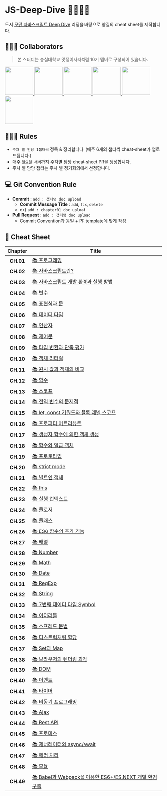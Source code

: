 # JS-Deep-Dive 🦁🏊🏻‍♀️
도서 [모던 자바스크립트 Deep Dive](http://www.yes24.com/Product/Goods/92742567) 리딩을 바탕으로 양질의 cheat sheet를 제작합니다.    

## 🏄🏻‍♂️ Collaborators
> 본 스터디는 숭실대학교 멋쟁이사자처럼 10기 멤버로 구성되어 있습니다.
<p>
<a href="https://github.com/Sang-minKIM">
    <img src="https://github.com/Sang-minKIM.png" width="90">
</a>
<a href="https://github.com/seocylucky">
    <img src="https://github.com/seocylucky.png" width="90">
</a>
<a href="https://github.com/yoo-jimin127">
    <img src="https://github.com/yoo-jimin127.png" width="90">
</a>
<a href="https://github.com/Jun99uu">
    <img src="https://github.com/Jun99uu.png" width="90">
</a>
<a href="https://github.com/da-in">
    <img src="https://github.com/da-in.png" width="90">
</a>
<a href="https://github.com/HwangSunBeom">
    <img src="https://github.com/HwangSunBeom.png" width="90">
</a>
</p>

## 🏊🏻‍♀️ Rules
- `주차 별 인당 1챕터씩` 정독 & 정리합니다. (매주 6개의 챕터씩 cheat-sheet가 업로드됩니다.)
- 매주 `일요일 새벽`까지 주차별 담당 cheat-sheet PR을 생성합니다.
- 주차 별 담당 챕터는 주차 별 정기회의에서 선정합니다.

## 💻 Git Convention Rule
- **Commit** : `add : 챕터명 doc upload`
    - **Commit Message Title** : `add`, `fix`, `delete`
    - ex) `add : chapter01 doc upload`
- **Pull Request** : `add : 챕터명 doc upload`
    - Commit Convention과 동일 + PR template에 맞게 작성

## 📎 Cheat Sheet
|**Chapter**|**Title**|
|:-:|-|
|**CH.01**|[📚 프로그래밍](https://github.com/likelion-ssu/JS-Deep-Dive/tree/main/JS%20Deep%20Dive%20cheat-sheet/01.%20%ED%94%84%EB%A1%9C%EA%B7%B8%EB%9E%98%EB%B0%8D)|
|**CH.02**|[📚 자바스크립트란?](https://github.com/likelion-ssu/JS-Deep-Dive/tree/main/JS%20Deep%20Dive%20cheat-sheet/02.%20%EC%9E%90%EB%B0%94%EC%8A%A4%ED%81%AC%EB%A6%BD%ED%8A%B8%EB%9E%80)|
|**CH.03**|[📚 자바스크립트 개발 환경과 실행 방법](https://github.com/likelion-ssu/JS-Deep-Dive/tree/main/JS%20Deep%20Dive%20cheat-sheet/03.%20%EC%9E%90%EB%B0%94%EC%8A%A4%ED%81%AC%EB%A6%BD%ED%8A%B8%20%EA%B0%9C%EB%B0%9C%20%ED%99%98%EA%B2%BD%EA%B3%BC%20%EC%8B%A4%ED%96%89%20%EB%B0%A9%EB%B2%95)|
|**CH.04**|[📚 변수](https://github.com/likelion-ssu/JS-Deep-Dive/tree/main/JS%20Deep%20Dive%20cheat-sheet/04.%20%EB%B3%80%EC%88%98)|
|**CH.05**|[📚 표현식과 문](https://github.com/likelion-ssu/JS-Deep-Dive/tree/main/JS%20Deep%20Dive%20cheat-sheet/05.%20%ED%91%9C%ED%98%84%EC%8B%9D%EA%B3%BC%20%EB%AC%B8)|
|**CH.06**|[📚 데이터 타입](https://github.com/likelion-ssu/JS-Deep-Dive/tree/main/JS%20Deep%20Dive%20cheat-sheet/06.%20%EB%8D%B0%EC%9D%B4%ED%84%B0%20%ED%83%80%EC%9E%85)|
|**CH.07**|[📚 연산자](https://github.com/likelion-ssu/JS-Deep-Dive/tree/main/JS%20Deep%20Dive%20cheat-sheet/07.%20%EC%97%B0%EC%82%B0%EC%9E%90)|
|**CH.08**|[📚 제어문](https://github.com/likelion-ssu/JS-Deep-Dive/tree/main/JS%20Deep%20Dive%20cheat-sheet/08.%20%EC%A0%9C%EC%96%B4%EB%AC%B8)|
|**CH.09**|[📚 타입 변환과 단축 평가](https://github.com/likelion-ssu/JS-Deep-Dive/tree/main/JS%20Deep%20Dive%20cheat-sheet/09.%20%ED%83%80%EC%9E%85%20%EB%B3%80%ED%99%98%EA%B3%BC%20%EB%8B%A8%EC%B6%95%20%ED%8F%89%EA%B0%80)|
|**CH.10**|[📚 객체 리터럴](https://github.com/likelion-ssu/JS-Deep-Dive/tree/main/JS%20Deep%20Dive%20cheat-sheet/10.%20%EA%B0%9D%EC%B2%B4%20%EB%A6%AC%ED%84%B0%EB%9F%B4)|
|**CH.11**|[📚 원시 값과 객체의 비교](https://github.com/likelion-ssu/JS-Deep-Dive/tree/main/JS%20Deep%20Dive%20cheat-sheet/11.%20%EC%9B%90%EC%8B%9C%20%EA%B0%92%EA%B3%BC%20%EA%B0%9D%EC%B2%B4%EC%9D%98%20%EB%B9%84%EA%B5%90)|
|**CH.12**|[📚 함수](https://github.com/likelion-ssu/JS-Deep-Dive/tree/main/JS%20Deep%20Dive%20cheat-sheet/12.%20%ED%95%A8%EC%88%98)|
|**CH.13**|[📚 스코프](https://github.com/likelion-ssu/JS-Deep-Dive/tree/main/JS%20Deep%20Dive%20cheat-sheet/13.%20%EC%8A%A4%EC%BD%94%ED%94%84)|
|**CH.14**|[📚 전역 변수의 문제점](https://github.com/likelion-ssu/JS-Deep-Dive/tree/main/JS%20Deep%20Dive%20cheat-sheet/14.%20%EC%A0%84%EC%97%AD%20%EB%B3%80%EC%88%98%EC%9D%98%20%EB%AC%B8%EC%A0%9C%EC%A0%90)|
|**CH.15**|[📚 let, const 키워드와 블록 레벨 스코프](https://github.com/likelion-ssu/JS-Deep-Dive/tree/main/JS%20Deep%20Dive%20cheat-sheet/15.%20let%2C%20const%20%ED%82%A4%EC%9B%8C%EB%93%9C%EC%99%80%20%EB%B8%94%EB%A1%9D%20%EB%A0%88%EB%B2%A8%20%EC%8A%A4%EC%BD%94%ED%94%84)|
|**CH.16**|[📚 프로퍼티 어트리뷰트](https://github.com/likelion-ssu/JS-Deep-Dive/tree/main/JS%20Deep%20Dive%20cheat-sheet/16.%20%ED%94%84%EB%A1%9C%ED%8D%BC%ED%8B%B0%20%EC%96%B4%ED%8A%B8%EB%A6%AC%EB%B7%B0%ED%8A%B8)|
|**CH.17**|[📚 생성자 함수에 의한 객체 생성](https://github.com/likelion-ssu/JS-Deep-Dive/tree/main/JS%20Deep%20Dive%20cheat-sheet/17.%20%EC%83%9D%EC%84%B1%EC%9E%90%20%ED%95%A8%EC%88%98%EC%97%90%20%EC%9D%98%ED%95%9C%20%EA%B0%9D%EC%B2%B4%20%EC%83%9D%EC%84%B1)|
|**CH.18**|[📚 함수와 일급 객체](https://github.com/likelion-ssu/JS-Deep-Dive/tree/main/JS%20Deep%20Dive%20cheat-sheet/18.%20%ED%95%A8%EC%88%98%EC%99%80%20%EC%9D%BC%EA%B8%89%20%EA%B0%9D%EC%B2%B4)|
|**CH.19**|[📚 프로토타입](https://github.com/likelion-ssu/JS-Deep-Dive/tree/main/JS%20Deep%20Dive%20cheat-sheet/19.%20%ED%94%84%EB%A1%9C%ED%86%A0%ED%83%80%EC%9E%85)|
|**CH.20**|[📚 strict mode](https://github.com/likelion-ssu/JS-Deep-Dive/tree/main/JS%20Deep%20Dive%20cheat-sheet/20.%20strict%20mode)|
|**CH.21**|[📚 빌트인 객체](https://github.com/likelion-ssu/JS-Deep-Dive/tree/main/JS%20Deep%20Dive%20cheat-sheet/21.%20%EB%B9%8C%ED%8A%B8%EC%9D%B8%20%EA%B0%9D%EC%B2%B4)|
|**CH.22**|[📚 this](https://github.com/likelion-ssu/JS-Deep-Dive/tree/main/JS%20Deep%20Dive%20cheat-sheet/22.%20this)|
|**CH.23**|[📚 실행 컨텍스트](https://github.com/likelion-ssu/JS-Deep-Dive/tree/main/JS%20Deep%20Dive%20cheat-sheet/23.%20%EC%8B%A4%ED%96%89%20%EC%BB%A8%ED%85%8D%EC%8A%A4%ED%8A%B8)|
|**CH.24**|[📚 클로저](https://github.com/likelion-ssu/JS-Deep-Dive/tree/main/JS%20Deep%20Dive%20cheat-sheet/24.%20%ED%81%B4%EB%A1%9C%EC%A0%80)|
|**CH.25**|[📚 클래스](https://github.com/likelion-ssu/JS-Deep-Dive/tree/main/JS%20Deep%20Dive%20cheat-sheet/25.%20%ED%81%B4%EB%9E%98%EC%8A%A4)|
|**CH.26**|[📚 ES6 함수의 추가 기능](https://github.com/likelion-ssu/JS-Deep-Dive/tree/main/JS%20Deep%20Dive%20cheat-sheet/26.%20ES6%20%ED%95%A8%EC%88%98%EC%9D%98%20%EC%B6%94%EA%B0%80%20%EA%B8%B0%EB%8A%A5)|
|**CH.27**|[📚 배열](https://github.com/likelion-ssu/JS-Deep-Dive/tree/main/JS%20Deep%20Dive%20cheat-sheet/27.%20%EB%B0%B0%EC%97%B4)|
|**CH.28**|[📚 Number](https://github.com/likelion-ssu/JS-Deep-Dive/tree/main/JS%20Deep%20Dive%20cheat-sheet/28.%20Number)|
|**CH.29**|[📚 Math](https://github.com/likelion-ssu/JS-Deep-Dive/tree/main/JS%20Deep%20Dive%20cheat-sheet/29.%20Math)|
|**CH.30**|[📚 Date](https://github.com/likelion-ssu/JS-Deep-Dive/tree/main/JS%20Deep%20Dive%20cheat-sheet/30.%20Date)|
|**CH.31**|[📚 RegExp](https://github.com/likelion-ssu/JS-Deep-Dive/tree/main/JS%20Deep%20Dive%20cheat-sheet/31.%20RegExp)|
|**CH.32**|[📚 String](https://github.com/likelion-ssu/JS-Deep-Dive/tree/main/JS%20Deep%20Dive%20cheat-sheet/32.%20String)|
|**CH.33**|[📚 7번째 데이터 타입 Symbol](https://github.com/likelion-ssu/JS-Deep-Dive/tree/main/JS%20Deep%20Dive%20cheat-sheet/33.%207%EB%B2%88%EC%A7%B8%20%EB%8D%B0%EC%9D%B4%ED%84%B0%20%ED%83%80%EC%9E%85%20Symbol)|
|**CH.34**|[📚 이터러블](https://github.com/likelion-ssu/JS-Deep-Dive/tree/main/JS%20Deep%20Dive%20cheat-sheet/34.%20%EC%9D%B4%ED%84%B0%EB%9F%AC%EB%B8%94)|
|**CH.35**|[📚 스프레드 문법](https://github.com/likelion-ssu/JS-Deep-Dive/tree/main/JS%20Deep%20Dive%20cheat-sheet/35.%20%EC%8A%A4%ED%94%84%EB%A0%88%EB%93%9C%20%EB%AC%B8%EB%B2%95)|
|**CH.36**|[📚 디스트럭처링 할당](https://github.com/likelion-ssu/JS-Deep-Dive/tree/main/JS%20Deep%20Dive%20cheat-sheet/36.%20%EB%94%94%EC%8A%A4%ED%8A%B8%EB%9F%AD%EC%B2%98%EB%A7%81%20%ED%95%A0%EB%8B%B9)|
|**CH.37**|[📚 Set과 Map](https://github.com/likelion-ssu/JS-Deep-Dive/tree/main/JS%20Deep%20Dive%20cheat-sheet/37.%20Set%EA%B3%BC%20Map)|
|**CH.38**|[📚 브라우저의 렌더링 과정](https://github.com/likelion-ssu/JS-Deep-Dive/tree/main/JS%20Deep%20Dive%20cheat-sheet/38.%20%EB%B8%8C%EB%9D%BC%EC%9A%B0%EC%A0%80%EC%9D%98%20%EB%A0%8C%EB%8D%94%EB%A7%81%20%EA%B3%BC%EC%A0%95)|
|**CH.39**|[📚 DOM](https://github.com/likelion-ssu/JS-Deep-Dive/tree/main/JS%20Deep%20Dive%20cheat-sheet/39.%20DOM)|
|**CH.40**|[📚 이벤트](https://github.com/likelion-ssu/JS-Deep-Dive/tree/main/JS%20Deep%20Dive%20cheat-sheet/40.%20%EC%9D%B4%EB%B2%A4%ED%8A%B8)|
|**CH.41**|[📚 타이머](https://github.com/likelion-ssu/JS-Deep-Dive/tree/main/JS%20Deep%20Dive%20cheat-sheet/41.%20%ED%83%80%EC%9D%B4%EB%A8%B8)|
|**CH.42**|[📚 비동기 프로그래밍](https://github.com/likelion-ssu/JS-Deep-Dive/tree/main/JS%20Deep%20Dive%20cheat-sheet/42.%20%EB%B9%84%EB%8F%99%EA%B8%B0%20%ED%94%84%EB%A1%9C%EA%B7%B8%EB%9E%98%EB%B0%8D)|
|**CH.43**|[📚 Ajax](https://github.com/likelion-ssu/JS-Deep-Dive/tree/main/JS%20Deep%20Dive%20cheat-sheet/43.%20Ajax)|
|**CH.44**|[📚 Rest API](https://github.com/likelion-ssu/JS-Deep-Dive/tree/main/JS%20Deep%20Dive%20cheat-sheet/44.%20Rest%20API)|
|**CH.45**|[📚 프로미스](https://github.com/likelion-ssu/JS-Deep-Dive/tree/main/JS%20Deep%20Dive%20cheat-sheet/45.%20%ED%94%84%EB%A1%9C%EB%AF%B8%EC%8A%A4)|
|**CH.46**|[📚 제너레이터와 async/await](https://github.com/likelion-ssu/JS-Deep-Dive/tree/main/JS%20Deep%20Dive%20cheat-sheet/46.%20%EC%A0%9C%EB%84%88%EB%A0%88%EC%9D%B4%ED%84%B0%EC%99%80%20async%26await)|
|**CH.47**|[📚 에러 처리](https://github.com/likelion-ssu/JS-Deep-Dive/tree/main/JS%20Deep%20Dive%20cheat-sheet/47.%20%EC%97%90%EB%9F%AC%20%EC%B2%98%EB%A6%AC)|
|**CH.48**|[📚 모듈](https://github.com/likelion-ssu/JS-Deep-Dive/tree/main/JS%20Deep%20Dive%20cheat-sheet/48.%20%EB%AA%A8%EB%93%88)|
|**CH.49**|[📚 Babel과 Webpack을 이용한 ES6+/ES.NEXT 개발 환경 구축](https://github.com/likelion-ssu/JS-Deep-Dive/tree/main/JS%20Deep%20Dive%20cheat-sheet/49.%20Babel%EA%B3%BC%20Webpack%EC%9D%84%20%EC%9D%B4%EC%9A%A9%ED%95%9C%20ES6%2B%26ES.Next%20%EA%B0%9C%EB%B0%9C%20%ED%99%98%EA%B2%BD%20%EA%B5%AC%EC%B6%95)|
 

